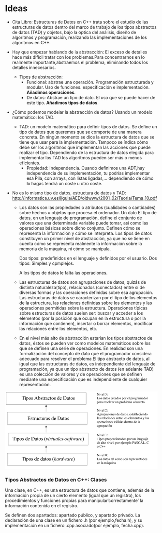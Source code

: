 # Ideas


* Cita Libro: Estructuras de Datos en C++ trata sobre el estudio de las estructuras de datos dentro del marco de trabajo de los tipos abstractos de datos (TAD) y objetos, bajo la óptica del análisis, diseño de algoritmos y programación, realizando las implementaciones de los algoritmos en C++.

* Hay que empezar hablando de la abstracción: El exceso de detalles hace más difícil tratar con los problemas.Para concentrarnos en lo realmente importante,abstraemos el problema, eliminando todos los detalles innecesarios.
	* Tipos de abstracción: 
		* Funcional: abstrae una operación. Programación estructurada y modular. Uso de funciones. especificación e implementación. **Añadimos operaciones**.
		* De datos: Abstrae un tipo de dato. El uso que se puede hacer de este tipo. **Añadimos tipos de datos**. 

* ¿Cómo podemos modelar la abstracción de datos? Usando un modelo matemático: los TAD.
	* TAD: un modelo matemático para definir tipos de datos. Se define un tipo de datos que queremos que se comporte de una manera concreta. En ningún momento se dice la estructura de datos que se tiene que usar para la implementación. Tampoco se índica cómo debe ser los algoritmos que implementan las acciones que puede realizar el tipo. Dependiendo de la estructura de datos elegida para implementar los TAD los algoritmos pueden ser más o menos eficientes. 
		* Propiedad: Independencia. Cuando definimos una ADT,hay independencia de su implementación, tu podrías implementar esa Pila, con arrays, con listas ligadas,... dependiendo de cómo lo hagas tendrá un coste u otro coste.


* No es lo mismo tipo de datos, estructura de datos y TAD: http://informatica.uv.es/iiguia/AED/oldwww/2001_02/Teoria/Tema_10.pdf

	* Los datos son las propiedades o atributos (cualidades o cantidades) sobre hechos u objetos que procesa el ordenador. Un dato El tipo de datos, en un lenguaje de programación, define el conjunto de valores que una determinada variable puede tomar, así como las operaciones básicas sobre dicho conjunto. Definen cómo se representa la información y cómo se interpreta. Los tipos de datos constituyen un primer nivel de abstracción, ya que no se tiene en cuenta cómo se representa realmente la información sobre la memoria de la máquina, ni cómo se manipula. 

		Dos tipos: predefinidos en el lenguaje y definidos por el usuario.
		Dos tipos: Simples y cpmplejos. 

		A los tipos de datos le falta las operaciones.
	* Las estructuras de datos son agrupaciones de datos, quizás de distinta naturaleza(tipo), relacionados (conectados) entre sí de diversas formas y las operaciones definidas sobre esa agrupación. Las estructuras de datos se caracterizan por el tipo de los elementos de la estructura, las relaciones definidas sobre los elementos y las operaciones permitidas sobre la estructura. Operaciones típicas sobre estructuras de datos suelen ser: buscar y acceder a los elementos (por la posición que ocupan en la estructura o por la información que contienen), insertar o borrar elementos, modificar las relaciones entre los elementos, etc.
	* En el nivel más alto de abstracción estarían los tipos abstractos de datos, éstos se pueden ver como modelos matemáticos sobre los que se definen una serie de operaciones. En realidad son una formalización del concepto de dato que el programador considera adecuado para resolver el problema.El tipo abstracto de datos, al igual que las estructuras de datos, es independiente del lenguaje de programación, ya que un tipo abstracto de datos (en adelante TAD) es una colección de valores y de operaciones  que  se  definen  mediante  una  especificación  que  es  independiente  de  cualquier representación.

![](img/datos.png)

### Tipos Abstractos de Datos en C++: Clases

Una clase, en C++, es una estructura de datos que contiene, además de la información propia de un cierto elemento (igual que un registro), los procedimientos y funciones propias para manipular‘correctamente’ la información contenida en el registro.

Se definen dos apartados: apartado público, y apartado privado.
La declaración de una clase en un fichero .h (por ejemplo,fecha.h), y su implementación en un fichero .cpp asociado(por ejemplo, fecha.cpp).



